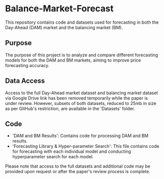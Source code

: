 # Balance-Market-Forecast

This repository contains code and datasets used for forecasting in both the Day-Ahead (DAM) market and the balancing market (BM).

## Purpose
The purpose of this project is to analyze and compare different forecasting models for both the DAM and BM markets, aiming to improve price forecasting accuracy.

## Data Access
Access to the full Day-Ahead market dataset and balancing market dataset via Google Drive link has been removed temporarily while the paper is under review. However, subsets of both datasets, reduced to 25mb in size as per GitHub's restriction, are available in the 'Datasets' folder.

## Code
- 'DAM and BM Results': Contains code for processing DAM and BM results.
- 'Forecasting Library & Hyper-parameter Search': This file contains code for forecasting with each individual model and conducting hyperparameter search for each model.

Please note that access to the full datasets and additional code may be provided upon request or after the paper's review process is complete.

